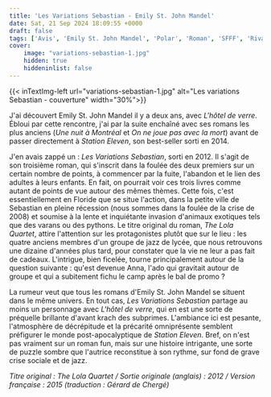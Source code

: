 ```yaml
---
title: 'Les Variations Sebastian - Emily St. John Mandel'
date: Sat, 21 Sep 2024 18:09:55 +0000
draft: false
tags: ['Avis', 'Emily St. John Mandel', 'Polar', 'Roman', 'SFFF', 'Rivages-Noir']
cover: 
    image: "variations-sebastian-1.jpg"
    hidden: true
    hiddeninlist: false
---
```


{{< inTextImg-left url="variations-sebastian-1.jpg" alt="Les variations Sebastian - couverture" width="30%">}} 

J'ai découvert Emily St. John Mandel il y a deux ans, avec _L'hôtel de verre_. Ébloui par cette rencontre, j'ai par la suite enchaîné avec ses romans les plus anciens (_Une nuit à Montréal_ et _On ne joue pas avec la mort_) avant de passer directement à _Station Eleven_, son best-seller sorti en 2014.

J'en avais zappé un : _Les Variations Sebastian_, sorti en 2012. Il s'agit de son troisième roman, qui s'inscrit dans la foulée des deux premiers sur un certain nombre de points, à commencer par la fuite, l'abandon et le lien des adultes à leurs enfants. En fait, on pourrait voir ces trois livres comme autant de points de vue autour des mêmes thèmes. Cette fois, c'est essentiellement en Floride que se situe l'action, dans la petite ville de Sebastian en pleine récession (nous sommes dans la foulée de la crise de 2008) et soumise à la lente et inquiétante invasion d'animaux exotiques tels que des varans ou des pythons. Le titre original du roman, _The Lola Quartet_, attire l'attention sur les protagonistes plutôt que sur le lieu : les quatre anciens membres d'un groupe de jazz de lycée, que nous retrouvons une dizaine d'années plus tard, pour constater que la vie ne leur a pas fait de cadeaux. L'intrigue, bien ficelée, tourne principalement autour de la question suivante : qu'est devenue Anna, l'ado qui gravitait autour de groupe et qui a subitement fichu le camp après le bal de promo ?

La rumeur veut que tous les romans d'Emily St. John Mandel se situent dans le même univers. En tout cas, _Les Variations Sebastian_ partage au moins un personnage avec _L'hôtel de verre_, qui en est une sorte de préquelle brillante d'avant krach des subprimes. L'ambiance ici est pesante, l'atmosphère de décrépitude et la précarité omniprésente semblent préfigurer le monde post-apocalyptique de _Station Eleven_. Bref, on n'est pas vraiment sur un roman fun, mais sur une histoire intrigante, une sorte de puzzle sombre que l'autrice reconstitue à son rythme, sur fond de grave crise sociale et de jazz.

_Titre original : _The Lola Quartet / _Sortie originale (anglais) :_ 2012 / _Version française : 2015 (traduction :_ Gérard de Chergé_)_